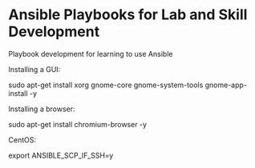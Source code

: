 # Ansible Playbooks for Lab and Skill Development

Playbook development for learning to use Ansible

Installing a GUI:

sudo apt-get install xorg gnome-core gnome-system-tools gnome-app-install -y

Installing a browser: 

sudo apt-get install chromium-browser -y


CentOS:

export ANSIBLE_SCP_IF_SSH=y
